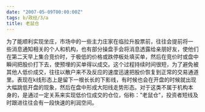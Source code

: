 ```yaml
---
date: "2007-05-09T00:00:00Z"
tags: b/政经/3/a
title: 老鼠仓
---
```


为了能顺利实现坐庄，市场中的一些主力庄家在临拉升股票前，往往会提前将一 些消息通知相关的个人和机构，也有部分操盘手会将消息透露给亲朋好友，使他们在第二天早上集合竞价时，于极低的价格或跌停板处填买单，然后在竞价时或盘中 瞬间把股价打下去，使预埋的买单得以成交。这个过程持续时间很短，为了避免被其他人低价成交，往往以散户来不及反应的速度迅速把股价恢复到正常的交易通道 里。表现在k线形态上是留下一根长长的下影线，有时候也会在开盘的时候就出现大幅跳低开盘的现象，然后在盘中形成大阳线走势形态。对于这类不属于机构本 身的，是通过一定关系来实现低价位成交的仓位，俗称："老鼠仓"，投资者短线及时跟进往往会有一段快速的利润空间。
